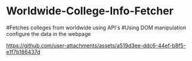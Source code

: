 # Worldwide-College-Info-Fetcher
#Fetches colleges from worldwide using API's 
#Using DOM manipulation configure the data in the webpage


https://github.com/user-attachments/assets/a519d3ee-ddc6-44ef-b8f5-e1f7b186437d

